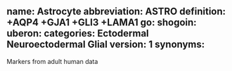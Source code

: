 name: Astrocyte
abbreviation: ASTRO
definition: +AQP4 +GJA1 +GLI3 +LAMA1
go:
shogoin: 
uberon:
categories: Ectodermal Neuroectodermal Glial
version: 1
synonyms:
---

Markers from adult human data